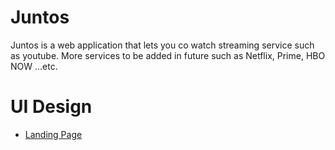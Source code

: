 # Juntos
Juntos is a web application that lets you co watch streaming service such as youtube. More services to be added in future such as Netflix, Prime, HBO NOW ...etc.


# UI Design
* [Landing Page](/ui-pages/landing-page-ui.pdf)
